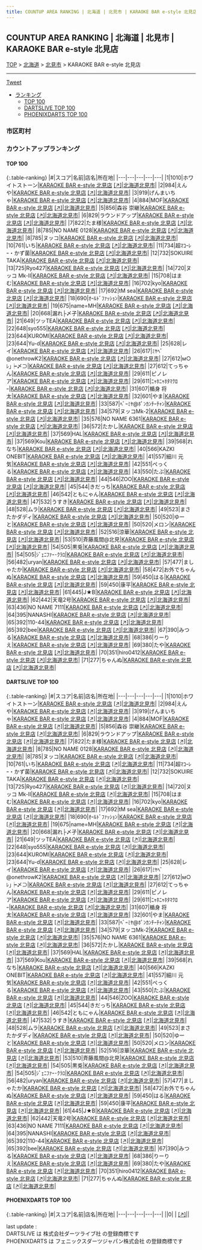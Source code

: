 ```yaml
---
title: COUNTUP AREA RANKING | 北海道 | 北見市 | KARAOKE BAR e-style 北見店
---
```

## COUNTUP AREA RANKING | 北海道 | 北見市 | KARAOKE BAR e-style 北見店

[TOP](/darts/rank/) > [北海道](/darts/rank/北海道/) > [北見市](/darts/rank/北海道/北見市/) > KARAOKE BAR e-style 北見店

___

<a href="https://twitter.com/share?ref_src=twsrc%5Etfw" data-text="COUNTUP AREA RANKING | 北海道北見市KARAOKE BAR e-style 北見店" class="twitter-share-button" data-hashtags="DARTSLIVE,PHOENIXDARTS,darts,ダーツ" data-show-count="false">Tweet</a>

* [ランキング](#カウントアップランキング)
    * [TOP 100](#top-100)
    * [DARTSLIVE TOP 100](#dartslive-top-100)
    * [PHOENIXDARTS TOP 100](#phoenixdarts-top-100)

### 市区町村

<ul>

</ul>

### カウントアップランキング

#### TOP 100



{:.table-ranking}
|#|スコア|名前|店名|所在地|
|---|---|---|---|---|
|1|1010|<span class="rank-name-dl">ホワイトストーン</span>|<a href="/darts/rank/shops/5e28ba776ac6fcb70d9b047a20a7ba1e.html">KARAOKE BAR e-style 北見店</a> <a href="https://search.dartslive.com/jp/shop/5e28ba776ac6fcb70d9b047a20a7ba1e">[↗]</a>|<a href="/darts/rank/北海道/北見市">北海道北見市</a>|
|2|984|<span class="rank-name-dl">えんや</span>|<a href="/darts/rank/shops/5e28ba776ac6fcb70d9b047a20a7ba1e.html">KARAOKE BAR e-style 北見店</a> <a href="https://search.dartslive.com/jp/shop/5e28ba776ac6fcb70d9b047a20a7ba1e">[↗]</a>|<a href="/darts/rank/北海道/北見市">北海道北見市</a>|
|3|919|<span class="rank-name-dl">げんまいちゃ</span>|<a href="/darts/rank/shops/5e28ba776ac6fcb70d9b047a20a7ba1e.html">KARAOKE BAR e-style 北見店</a> <a href="https://search.dartslive.com/jp/shop/5e28ba776ac6fcb70d9b047a20a7ba1e">[↗]</a>|<a href="/darts/rank/北海道/北見市">北海道北見市</a>|
|4|884|<span class="rank-name-dl">MOF</span>|<a href="/darts/rank/shops/5e28ba776ac6fcb70d9b047a20a7ba1e.html">KARAOKE BAR e-style 北見店</a> <a href="https://search.dartslive.com/jp/shop/5e28ba776ac6fcb70d9b047a20a7ba1e">[↗]</a>|<a href="/darts/rank/北海道/北見市">北海道北見市</a>|
|5|856|<span class="rank-name-dl">森谷 崇継</span>|<a href="/darts/rank/shops/5e28ba776ac6fcb70d9b047a20a7ba1e.html">KARAOKE BAR e-style 北見店</a> <a href="https://search.dartslive.com/jp/shop/5e28ba776ac6fcb70d9b047a20a7ba1e">[↗]</a>|<a href="/darts/rank/北海道/北見市">北海道北見市</a>|
|6|829|<span class="rank-name-dl">ラウンドアップ</span>|<a href="/darts/rank/shops/5e28ba776ac6fcb70d9b047a20a7ba1e.html">KARAOKE BAR e-style 北見店</a> <a href="https://search.dartslive.com/jp/shop/5e28ba776ac6fcb70d9b047a20a7ba1e">[↗]</a>|<a href="/darts/rank/北海道/北見市">北海道北見市</a>|
|7|822|<span class="rank-name-dl">たま様</span>|<a href="/darts/rank/shops/5e28ba776ac6fcb70d9b047a20a7ba1e.html">KARAOKE BAR e-style 北見店</a> <a href="https://search.dartslive.com/jp/shop/5e28ba776ac6fcb70d9b047a20a7ba1e">[↗]</a>|<a href="/darts/rank/北海道/北見市">北海道北見市</a>|
|8|785|<span class="rank-name-dl">NO NAME 0128</span>|<a href="/darts/rank/shops/5e28ba776ac6fcb70d9b047a20a7ba1e.html">KARAOKE BAR e-style 北見店</a> <a href="https://search.dartslive.com/jp/shop/5e28ba776ac6fcb70d9b047a20a7ba1e">[↗]</a>|<a href="/darts/rank/北海道/北見市">北海道北見市</a>|
|8|785|<span class="rank-name-dl">ヌッコ</span>|<a href="/darts/rank/shops/5e28ba776ac6fcb70d9b047a20a7ba1e.html">KARAOKE BAR e-style 北見店</a> <a href="https://search.dartslive.com/jp/shop/5e28ba776ac6fcb70d9b047a20a7ba1e">[↗]</a>|<a href="/darts/rank/北海道/北見市">北海道北見市</a>|
|10|761|<span class="rank-name-dl">いち</span>|<a href="/darts/rank/shops/5e28ba776ac6fcb70d9b047a20a7ba1e.html">KARAOKE BAR e-style 北見店</a> <a href="https://search.dartslive.com/jp/shop/5e28ba776ac6fcb70d9b047a20a7ba1e">[↗]</a>|<a href="/darts/rank/北海道/北見市">北海道北見市</a>|
|11|734|<span class="rank-name-dl">超ﾏｺｰﾚｰ・かず菌</span>|<a href="/darts/rank/shops/5e28ba776ac6fcb70d9b047a20a7ba1e.html">KARAOKE BAR e-style 北見店</a> <a href="https://search.dartslive.com/jp/shop/5e28ba776ac6fcb70d9b047a20a7ba1e">[↗]</a>|<a href="/darts/rank/北海道/北見市">北海道北見市</a>|
|12|732|<span class="rank-name-dl">SOKUIRE TAKA</span>|<a href="/darts/rank/shops/5e28ba776ac6fcb70d9b047a20a7ba1e.html">KARAOKE BAR e-style 北見店</a> <a href="https://search.dartslive.com/jp/shop/5e28ba776ac6fcb70d9b047a20a7ba1e">[↗]</a>|<a href="/darts/rank/北海道/北見市">北海道北見市</a>|
|13|725|<span class="rank-name-dl">Ryo427</span>|<a href="/darts/rank/shops/5e28ba776ac6fcb70d9b047a20a7ba1e.html">KARAOKE BAR e-style 北見店</a> <a href="https://search.dartslive.com/jp/shop/5e28ba776ac6fcb70d9b047a20a7ba1e">[↗]</a>|<a href="/darts/rank/北海道/北見市">北海道北見市</a>|
|14|720|<span class="rank-name-dl">ヌッコ Mk-Ⅱ</span>|<a href="/darts/rank/shops/5e28ba776ac6fcb70d9b047a20a7ba1e.html">KARAOKE BAR e-style 北見店</a> <a href="https://search.dartslive.com/jp/shop/5e28ba776ac6fcb70d9b047a20a7ba1e">[↗]</a>|<a href="/darts/rank/北海道/北見市">北海道北見市</a>|
|15|708|<span class="rank-name-dl">はまむ</span>|<a href="/darts/rank/shops/5e28ba776ac6fcb70d9b047a20a7ba1e.html">KARAOKE BAR e-style 北見店</a> <a href="https://search.dartslive.com/jp/shop/5e28ba776ac6fcb70d9b047a20a7ba1e">[↗]</a>|<a href="/darts/rank/北海道/北見市">北海道北見市</a>|
|16|702|<span class="rank-name-dl">kyo</span>|<a href="/darts/rank/shops/5e28ba776ac6fcb70d9b047a20a7ba1e.html">KARAOKE BAR e-style 北見店</a> <a href="https://search.dartslive.com/jp/shop/5e28ba776ac6fcb70d9b047a20a7ba1e">[↗]</a>|<a href="/darts/rank/北海道/北見市">北海道北見市</a>|
|17|692|<span class="rank-name-dl">tM sea</span>|<a href="/darts/rank/shops/5e28ba776ac6fcb70d9b047a20a7ba1e.html">KARAOKE BAR e-style 北見店</a> <a href="https://search.dartslive.com/jp/shop/5e28ba776ac6fcb70d9b047a20a7ba1e">[↗]</a>|<a href="/darts/rank/北海道/北見市">北海道北見市</a>|
|18|690|<span class="rank-name-dl">ｵｰﾙﾄﾞﾌｧｯｼｮﾝ</span>|<a href="/darts/rank/shops/5e28ba776ac6fcb70d9b047a20a7ba1e.html">KARAOKE BAR e-style 北見店</a> <a href="https://search.dartslive.com/jp/shop/5e28ba776ac6fcb70d9b047a20a7ba1e">[↗]</a>|<a href="/darts/rank/北海道/北見市">北海道北見市</a>|
|19|675|<span class="rank-name-dl">name=MH</span>|<a href="/darts/rank/shops/5e28ba776ac6fcb70d9b047a20a7ba1e.html">KARAOKE BAR e-style 北見店</a> <a href="https://search.dartslive.com/jp/shop/5e28ba776ac6fcb70d9b047a20a7ba1e">[↗]</a>|<a href="/darts/rank/北海道/北見市">北海道北見市</a>|
|20|668|<span class="rank-name-dl">漏れ├〆孑</span>|<a href="/darts/rank/shops/5e28ba776ac6fcb70d9b047a20a7ba1e.html">KARAOKE BAR e-style 北見店</a> <a href="https://search.dartslive.com/jp/shop/5e28ba776ac6fcb70d9b047a20a7ba1e">[↗]</a>|<a href="/darts/rank/北海道/北見市">北海道北見市</a>|
|21|649|<span class="rank-name-dl">ツッTEA</span>|<a href="/darts/rank/shops/5e28ba776ac6fcb70d9b047a20a7ba1e.html">KARAOKE BAR e-style 北見店</a> <a href="https://search.dartslive.com/jp/shop/5e28ba776ac6fcb70d9b047a20a7ba1e">[↗]</a>|<a href="/darts/rank/北海道/北見市">北海道北見市</a>|
|22|648|<span class="rank-name-dl">syo555</span>|<a href="/darts/rank/shops/5e28ba776ac6fcb70d9b047a20a7ba1e.html">KARAOKE BAR e-style 北見店</a> <a href="https://search.dartslive.com/jp/shop/5e28ba776ac6fcb70d9b047a20a7ba1e">[↗]</a>|<a href="/darts/rank/北海道/北見市">北海道北見市</a>|
|23|644|<span class="rank-name-dl">KUROMI</span>|<a href="/darts/rank/shops/5e28ba776ac6fcb70d9b047a20a7ba1e.html">KARAOKE BAR e-style 北見店</a> <a href="https://search.dartslive.com/jp/shop/5e28ba776ac6fcb70d9b047a20a7ba1e">[↗]</a>|<a href="/darts/rank/北海道/北見市">北海道北見市</a>|
|23|644|<span class="rank-name-dl">Yu-d</span>|<a href="/darts/rank/shops/5e28ba776ac6fcb70d9b047a20a7ba1e.html">KARAOKE BAR e-style 北見店</a> <a href="https://search.dartslive.com/jp/shop/5e28ba776ac6fcb70d9b047a20a7ba1e">[↗]</a>|<a href="/darts/rank/北海道/北見市">北海道北見市</a>|
|25|628|<span class="rank-name-dl">レイ</span>|<a href="/darts/rank/shops/5e28ba776ac6fcb70d9b047a20a7ba1e.html">KARAOKE BAR e-style 北見店</a> <a href="https://search.dartslive.com/jp/shop/5e28ba776ac6fcb70d9b047a20a7ba1e">[↗]</a>|<a href="/darts/rank/北海道/北見市">北海道北見市</a>|
|26|617|<span class="rank-name-dl">ﾐﾔﾍﾞ@onethrowK2</span>|<a href="/darts/rank/shops/5e28ba776ac6fcb70d9b047a20a7ba1e.html">KARAOKE BAR e-style 北見店</a> <a href="https://search.dartslive.com/jp/shop/5e28ba776ac6fcb70d9b047a20a7ba1e">[↗]</a>|<a href="/darts/rank/北海道/北見市">北海道北見市</a>|
|27|612|<span class="rank-name-dl">м○ﾚ｣┝〆⊃</span>|<a href="/darts/rank/shops/5e28ba776ac6fcb70d9b047a20a7ba1e.html">KARAOKE BAR e-style 北見店</a> <a href="https://search.dartslive.com/jp/shop/5e28ba776ac6fcb70d9b047a20a7ba1e">[↗]</a>|<a href="/darts/rank/北海道/北見市">北海道北見市</a>|
|27|612|<span class="rank-name-dl">てっちゃん</span>|<a href="/darts/rank/shops/5e28ba776ac6fcb70d9b047a20a7ba1e.html">KARAOKE BAR e-style 北見店</a> <a href="https://search.dartslive.com/jp/shop/5e28ba776ac6fcb70d9b047a20a7ba1e">[↗]</a>|<a href="/darts/rank/北海道/北見市">北海道北見市</a>|
|29|611|<span class="rank-name-dl">ピノレア</span>|<a href="/darts/rank/shops/5e28ba776ac6fcb70d9b047a20a7ba1e.html">KARAOKE BAR e-style 北見店</a> <a href="https://search.dartslive.com/jp/shop/5e28ba776ac6fcb70d9b047a20a7ba1e">[↗]</a>|<a href="/darts/rank/北海道/北見市">北海道北見市</a>|
|29|611|<span class="rank-name-dl">ﾆｬﾎﾆｬﾎﾀﾏｸﾛｰ</span>|<a href="/darts/rank/shops/5e28ba776ac6fcb70d9b047a20a7ba1e.html">KARAOKE BAR e-style 北見店</a> <a href="https://search.dartslive.com/jp/shop/5e28ba776ac6fcb70d9b047a20a7ba1e">[↗]</a>|<a href="/darts/rank/北海道/北見市">北海道北見市</a>|
|31|607|<span class="rank-name-dl">楯身 将太</span>|<a href="/darts/rank/shops/5e28ba776ac6fcb70d9b047a20a7ba1e.html">KARAOKE BAR e-style 北見店</a> <a href="https://search.dartslive.com/jp/shop/5e28ba776ac6fcb70d9b047a20a7ba1e">[↗]</a>|<a href="/darts/rank/北海道/北見市">北海道北見市</a>|
|32|601|<span class="rank-name-dl">やま</span>|<a href="/darts/rank/shops/5e28ba776ac6fcb70d9b047a20a7ba1e.html">KARAOKE BAR e-style 北見店</a> <a href="https://search.dartslive.com/jp/shop/5e28ba776ac6fcb70d9b047a20a7ba1e">[↗]</a>|<a href="/darts/rank/北海道/北見市">北海道北見市</a>|
|33|587|<span class="rank-name-dl">ﾍﾞｰﾐﾔ@ﾎﾟﾝｶﾝﾁｰﾁｬﾝ</span>|<a href="/darts/rank/shops/5e28ba776ac6fcb70d9b047a20a7ba1e.html">KARAOKE BAR e-style 北見店</a> <a href="https://search.dartslive.com/jp/shop/5e28ba776ac6fcb70d9b047a20a7ba1e">[↗]</a>|<a href="/darts/rank/北海道/北見市">北海道北見市</a>|
|34|579|<span class="rank-name-dl">ヌッコMk-2</span>|<a href="/darts/rank/shops/5e28ba776ac6fcb70d9b047a20a7ba1e.html">KARAOKE BAR e-style 北見店</a> <a href="https://search.dartslive.com/jp/shop/5e28ba776ac6fcb70d9b047a20a7ba1e">[↗]</a>|<a href="/darts/rank/北海道/北見市">北海道北見市</a>|
|35|576|<span class="rank-name-dl">NO NAME 6361</span>|<a href="/darts/rank/shops/5e28ba776ac6fcb70d9b047a20a7ba1e.html">KARAOKE BAR e-style 北見店</a> <a href="https://search.dartslive.com/jp/shop/5e28ba776ac6fcb70d9b047a20a7ba1e">[↗]</a>|<a href="/darts/rank/北海道/北見市">北海道北見市</a>|
|36|572|<span class="rank-name-dl">たかし</span>|<a href="/darts/rank/shops/5e28ba776ac6fcb70d9b047a20a7ba1e.html">KARAOKE BAR e-style 北見店</a> <a href="https://search.dartslive.com/jp/shop/5e28ba776ac6fcb70d9b047a20a7ba1e">[↗]</a>|<a href="/darts/rank/北海道/北見市">北海道北見市</a>|
|37|569|<span class="rank-name-dl">HAL</span>|<a href="/darts/rank/shops/5e28ba776ac6fcb70d9b047a20a7ba1e.html">KARAOKE BAR e-style 北見店</a> <a href="https://search.dartslive.com/jp/shop/5e28ba776ac6fcb70d9b047a20a7ba1e">[↗]</a>|<a href="/darts/rank/北海道/北見市">北海道北見市</a>|
|37|569|<span class="rank-name-dl">Kou</span>|<a href="/darts/rank/shops/5e28ba776ac6fcb70d9b047a20a7ba1e.html">KARAOKE BAR e-style 北見店</a> <a href="https://search.dartslive.com/jp/shop/5e28ba776ac6fcb70d9b047a20a7ba1e">[↗]</a>|<a href="/darts/rank/北海道/北見市">北海道北見市</a>|
|39|568|<span class="rank-name-dl">れなち</span>|<a href="/darts/rank/shops/5e28ba776ac6fcb70d9b047a20a7ba1e.html">KARAOKE BAR e-style 北見店</a> <a href="https://search.dartslive.com/jp/shop/5e28ba776ac6fcb70d9b047a20a7ba1e">[↗]</a>|<a href="/darts/rank/北海道/北見市">北海道北見市</a>|
|40|566|<span class="rank-name-dl">KAZKI　ONEBIT</span>|<a href="/darts/rank/shops/5e28ba776ac6fcb70d9b047a20a7ba1e.html">KARAOKE BAR e-style 北見店</a> <a href="https://search.dartslive.com/jp/shop/5e28ba776ac6fcb70d9b047a20a7ba1e">[↗]</a>|<a href="/darts/rank/北海道/北見市">北海道北見市</a>|
|41|557|<span class="rank-name-dl">細川 元気</span>|<a href="/darts/rank/shops/5e28ba776ac6fcb70d9b047a20a7ba1e.html">KARAOKE BAR e-style 北見店</a> <a href="https://search.dartslive.com/jp/shop/5e28ba776ac6fcb70d9b047a20a7ba1e">[↗]</a>|<a href="/darts/rank/北海道/北見市">北海道北見市</a>|
|42|551|<span class="rank-name-dl">ぺっくる</span>|<a href="/darts/rank/shops/5e28ba776ac6fcb70d9b047a20a7ba1e.html">KARAOKE BAR e-style 北見店</a> <a href="https://search.dartslive.com/jp/shop/5e28ba776ac6fcb70d9b047a20a7ba1e">[↗]</a>|<a href="/darts/rank/北海道/北見市">北海道北見市</a>|
|43|550|<span class="rank-name-dl">たぶ</span>|<a href="/darts/rank/shops/5e28ba776ac6fcb70d9b047a20a7ba1e.html">KARAOKE BAR e-style 北見店</a> <a href="https://search.dartslive.com/jp/shop/5e28ba776ac6fcb70d9b047a20a7ba1e">[↗]</a>|<a href="/darts/rank/北海道/北見市">北海道北見市</a>|
|44|546|<span class="rank-name-dl">ZOO</span>|<a href="/darts/rank/shops/5e28ba776ac6fcb70d9b047a20a7ba1e.html">KARAOKE BAR e-style 北見店</a> <a href="https://search.dartslive.com/jp/shop/5e28ba776ac6fcb70d9b047a20a7ba1e">[↗]</a>|<a href="/darts/rank/北海道/北見市">北海道北見市</a>|
|45|544|<span class="rank-name-dl">きだっち</span>|<a href="/darts/rank/shops/5e28ba776ac6fcb70d9b047a20a7ba1e.html">KARAOKE BAR e-style 北見店</a> <a href="https://search.dartslive.com/jp/shop/5e28ba776ac6fcb70d9b047a20a7ba1e">[↗]</a>|<a href="/darts/rank/北海道/北見市">北海道北見市</a>|
|46|542|<span class="rank-name-dl">ともにゃん</span>|<a href="/darts/rank/shops/5e28ba776ac6fcb70d9b047a20a7ba1e.html">KARAOKE BAR e-style 北見店</a> <a href="https://search.dartslive.com/jp/shop/5e28ba776ac6fcb70d9b047a20a7ba1e">[↗]</a>|<a href="/darts/rank/北海道/北見市">北海道北見市</a>|
|47|532|<span class="rank-name-dl">うすき</span>|<a href="/darts/rank/shops/5e28ba776ac6fcb70d9b047a20a7ba1e.html">KARAOKE BAR e-style 北見店</a> <a href="https://search.dartslive.com/jp/shop/5e28ba776ac6fcb70d9b047a20a7ba1e">[↗]</a>|<a href="/darts/rank/北海道/北見市">北海道北見市</a>|
|48|528|<span class="rank-name-dl">ムラ</span>|<a href="/darts/rank/shops/5e28ba776ac6fcb70d9b047a20a7ba1e.html">KARAOKE BAR e-style 北見店</a> <a href="https://search.dartslive.com/jp/shop/5e28ba776ac6fcb70d9b047a20a7ba1e">[↗]</a>|<a href="/darts/rank/北海道/北見市">北海道北見市</a>|
|49|523|<span class="rank-name-dl">まさたかダディ</span>|<a href="/darts/rank/shops/5e28ba776ac6fcb70d9b047a20a7ba1e.html">KARAOKE BAR e-style 北見店</a> <a href="https://search.dartslive.com/jp/shop/5e28ba776ac6fcb70d9b047a20a7ba1e">[↗]</a>|<a href="/darts/rank/北海道/北見市">北海道北見市</a>|
|50|520|<span class="rank-name-dl">ゆーと</span>|<a href="/darts/rank/shops/5e28ba776ac6fcb70d9b047a20a7ba1e.html">KARAOKE BAR e-style 北見店</a> <a href="https://search.dartslive.com/jp/shop/5e28ba776ac6fcb70d9b047a20a7ba1e">[↗]</a>|<a href="/darts/rank/北海道/北見市">北海道北見市</a>|
|50|520|<span class="rank-name-dl">メロン</span>|<a href="/darts/rank/shops/5e28ba776ac6fcb70d9b047a20a7ba1e.html">KARAOKE BAR e-style 北見店</a> <a href="https://search.dartslive.com/jp/shop/5e28ba776ac6fcb70d9b047a20a7ba1e">[↗]</a>|<a href="/darts/rank/北海道/北見市">北海道北見市</a>|
|52|516|<span class="rank-name-dl">涼華</span>|<a href="/darts/rank/shops/5e28ba776ac6fcb70d9b047a20a7ba1e.html">KARAOKE BAR e-style 北見店</a> <a href="https://search.dartslive.com/jp/shop/5e28ba776ac6fcb70d9b047a20a7ba1e">[↗]</a>|<a href="/darts/rank/北海道/北見市">北海道北見市</a>|
|53|510|<span class="rank-name-dl">斉藤風間@北見</span>|<a href="/darts/rank/shops/5e28ba776ac6fcb70d9b047a20a7ba1e.html">KARAOKE BAR e-style 北見店</a> <a href="https://search.dartslive.com/jp/shop/5e28ba776ac6fcb70d9b047a20a7ba1e">[↗]</a>|<a href="/darts/rank/北海道/北見市">北海道北見市</a>|
|54|505|<span class="rank-name-dl">黒兎</span>|<a href="/darts/rank/shops/5e28ba776ac6fcb70d9b047a20a7ba1e.html">KARAOKE BAR e-style 北見店</a> <a href="https://search.dartslive.com/jp/shop/5e28ba776ac6fcb70d9b047a20a7ba1e">[↗]</a>|<a href="/darts/rank/北海道/北見市">北海道北見市</a>|
|54|505|<span class="rank-name-dl">ｼﾞｪﾆﾌｧｰ･ｸﾗﾛ</span>|<a href="/darts/rank/shops/5e28ba776ac6fcb70d9b047a20a7ba1e.html">KARAOKE BAR e-style 北見店</a> <a href="https://search.dartslive.com/jp/shop/5e28ba776ac6fcb70d9b047a20a7ba1e">[↗]</a>|<a href="/darts/rank/北海道/北見市">北海道北見市</a>|
|56|482|<span class="rank-name-dl">uryan</span>|<a href="/darts/rank/shops/5e28ba776ac6fcb70d9b047a20a7ba1e.html">KARAOKE BAR e-style 北見店</a> <a href="https://search.dartslive.com/jp/shop/5e28ba776ac6fcb70d9b047a20a7ba1e">[↗]</a>|<a href="/darts/rank/北海道/北見市">北海道北見市</a>|
|57|477|<span class="rank-name-dl">ましゃたか</span>|<a href="/darts/rank/shops/5e28ba776ac6fcb70d9b047a20a7ba1e.html">KARAOKE BAR e-style 北見店</a> <a href="https://search.dartslive.com/jp/shop/5e28ba776ac6fcb70d9b047a20a7ba1e">[↗]</a>|<a href="/darts/rank/北海道/北見市">北海道北見市</a>|
|58|472|<span class="rank-name-dl">お外でちゃんぬ</span>|<a href="/darts/rank/shops/5e28ba776ac6fcb70d9b047a20a7ba1e.html">KARAOKE BAR e-style 北見店</a> <a href="https://search.dartslive.com/jp/shop/5e28ba776ac6fcb70d9b047a20a7ba1e">[↗]</a>|<a href="/darts/rank/北海道/北見市">北海道北見市</a>|
|59|450|<span class="rank-name-dl">はる</span>|<a href="/darts/rank/shops/5e28ba776ac6fcb70d9b047a20a7ba1e.html">KARAOKE BAR e-style 北見店</a> <a href="https://search.dartslive.com/jp/shop/5e28ba776ac6fcb70d9b047a20a7ba1e">[↗]</a>|<a href="/darts/rank/北海道/北見市">北海道北見市</a>|
|59|450|<span class="rank-name-dl">康平</span>|<a href="/darts/rank/shops/5e28ba776ac6fcb70d9b047a20a7ba1e.html">KARAOKE BAR e-style 北見店</a> <a href="https://search.dartslive.com/jp/shop/5e28ba776ac6fcb70d9b047a20a7ba1e">[↗]</a>|<a href="/darts/rank/北海道/北見市">北海道北見市</a>|
|61|445|<span class="rank-name-dl">J★B</span>|<a href="/darts/rank/shops/5e28ba776ac6fcb70d9b047a20a7ba1e.html">KARAOKE BAR e-style 北見店</a> <a href="https://search.dartslive.com/jp/shop/5e28ba776ac6fcb70d9b047a20a7ba1e">[↗]</a>|<a href="/darts/rank/北海道/北見市">北海道北見市</a>|
|62|442|<span class="rank-name-dl">天竜2号</span>|<a href="/darts/rank/shops/5e28ba776ac6fcb70d9b047a20a7ba1e.html">KARAOKE BAR e-style 北見店</a> <a href="https://search.dartslive.com/jp/shop/5e28ba776ac6fcb70d9b047a20a7ba1e">[↗]</a>|<a href="/darts/rank/北海道/北見市">北海道北見市</a>|
|63|436|<span class="rank-name-dl">NO NAME 7111</span>|<a href="/darts/rank/shops/5e28ba776ac6fcb70d9b047a20a7ba1e.html">KARAOKE BAR e-style 北見店</a> <a href="https://search.dartslive.com/jp/shop/5e28ba776ac6fcb70d9b047a20a7ba1e">[↗]</a>|<a href="/darts/rank/北海道/北見市">北海道北見市</a>|
|64|395|<span class="rank-name-dl">NANASHI</span>|<a href="/darts/rank/shops/5e28ba776ac6fcb70d9b047a20a7ba1e.html">KARAOKE BAR e-style 北見店</a> <a href="https://search.dartslive.com/jp/shop/5e28ba776ac6fcb70d9b047a20a7ba1e">[↗]</a>|<a href="/darts/rank/北海道/北見市">北海道北見市</a>|
|65|392|<span class="rank-name-dl">110-44</span>|<a href="/darts/rank/shops/5e28ba776ac6fcb70d9b047a20a7ba1e.html">KARAOKE BAR e-style 北見店</a> <a href="https://search.dartslive.com/jp/shop/5e28ba776ac6fcb70d9b047a20a7ba1e">[↗]</a>|<a href="/darts/rank/北海道/北見市">北海道北見市</a>|
|65|392|<span class="rank-name-dl">bee</span>|<a href="/darts/rank/shops/5e28ba776ac6fcb70d9b047a20a7ba1e.html">KARAOKE BAR e-style 北見店</a> <a href="https://search.dartslive.com/jp/shop/5e28ba776ac6fcb70d9b047a20a7ba1e">[↗]</a>|<a href="/darts/rank/北海道/北見市">北海道北見市</a>|
|67|390|<span class="rank-name-dl">みつる</span>|<a href="/darts/rank/shops/5e28ba776ac6fcb70d9b047a20a7ba1e.html">KARAOKE BAR e-style 北見店</a> <a href="https://search.dartslive.com/jp/shop/5e28ba776ac6fcb70d9b047a20a7ba1e">[↗]</a>|<a href="/darts/rank/北海道/北見市">北海道北見市</a>|
|68|386|<span class="rank-name-dl">りーりえ</span>|<a href="/darts/rank/shops/5e28ba776ac6fcb70d9b047a20a7ba1e.html">KARAOKE BAR e-style 北見店</a> <a href="https://search.dartslive.com/jp/shop/5e28ba776ac6fcb70d9b047a20a7ba1e">[↗]</a>|<a href="/darts/rank/北海道/北見市">北海道北見市</a>|
|69|380|<span class="rank-name-dl">たや</span>|<a href="/darts/rank/shops/5e28ba776ac6fcb70d9b047a20a7ba1e.html">KARAOKE BAR e-style 北見店</a> <a href="https://search.dartslive.com/jp/shop/5e28ba776ac6fcb70d9b047a20a7ba1e">[↗]</a>|<a href="/darts/rank/北海道/北見市">北海道北見市</a>|
|70|351|<span class="rank-name-dl">hiro0412</span>|<a href="/darts/rank/shops/5e28ba776ac6fcb70d9b047a20a7ba1e.html">KARAOKE BAR e-style 北見店</a> <a href="https://search.dartslive.com/jp/shop/5e28ba776ac6fcb70d9b047a20a7ba1e">[↗]</a>|<a href="/darts/rank/北海道/北見市">北海道北見市</a>|
|71|277|<span class="rank-name-dl">ちゃんぬ</span>|<a href="/darts/rank/shops/5e28ba776ac6fcb70d9b047a20a7ba1e.html">KARAOKE BAR e-style 北見店</a> <a href="https://search.dartslive.com/jp/shop/5e28ba776ac6fcb70d9b047a20a7ba1e">[↗]</a>|<a href="/darts/rank/北海道/北見市">北海道北見市</a>|


#### DARTSLIVE TOP 100



{:.table-ranking}
|#|スコア|名前|店名|所在地|
|---|---|---|---|---|
|1|1010|<span class="rank-name-dl">ホワイトストーン</span>|<a href="/darts/rank/shops/5e28ba776ac6fcb70d9b047a20a7ba1e.html">KARAOKE BAR e-style 北見店</a> <a href="https://search.dartslive.com/jp/shop/5e28ba776ac6fcb70d9b047a20a7ba1e">[↗]</a>|<a href="/darts/rank/北海道/北見市">北海道北見市</a>|
|2|984|<span class="rank-name-dl">えんや</span>|<a href="/darts/rank/shops/5e28ba776ac6fcb70d9b047a20a7ba1e.html">KARAOKE BAR e-style 北見店</a> <a href="https://search.dartslive.com/jp/shop/5e28ba776ac6fcb70d9b047a20a7ba1e">[↗]</a>|<a href="/darts/rank/北海道/北見市">北海道北見市</a>|
|3|919|<span class="rank-name-dl">げんまいちゃ</span>|<a href="/darts/rank/shops/5e28ba776ac6fcb70d9b047a20a7ba1e.html">KARAOKE BAR e-style 北見店</a> <a href="https://search.dartslive.com/jp/shop/5e28ba776ac6fcb70d9b047a20a7ba1e">[↗]</a>|<a href="/darts/rank/北海道/北見市">北海道北見市</a>|
|4|884|<span class="rank-name-dl">MOF</span>|<a href="/darts/rank/shops/5e28ba776ac6fcb70d9b047a20a7ba1e.html">KARAOKE BAR e-style 北見店</a> <a href="https://search.dartslive.com/jp/shop/5e28ba776ac6fcb70d9b047a20a7ba1e">[↗]</a>|<a href="/darts/rank/北海道/北見市">北海道北見市</a>|
|5|856|<span class="rank-name-dl">森谷 崇継</span>|<a href="/darts/rank/shops/5e28ba776ac6fcb70d9b047a20a7ba1e.html">KARAOKE BAR e-style 北見店</a> <a href="https://search.dartslive.com/jp/shop/5e28ba776ac6fcb70d9b047a20a7ba1e">[↗]</a>|<a href="/darts/rank/北海道/北見市">北海道北見市</a>|
|6|829|<span class="rank-name-dl">ラウンドアップ</span>|<a href="/darts/rank/shops/5e28ba776ac6fcb70d9b047a20a7ba1e.html">KARAOKE BAR e-style 北見店</a> <a href="https://search.dartslive.com/jp/shop/5e28ba776ac6fcb70d9b047a20a7ba1e">[↗]</a>|<a href="/darts/rank/北海道/北見市">北海道北見市</a>|
|7|822|<span class="rank-name-dl">たま様</span>|<a href="/darts/rank/shops/5e28ba776ac6fcb70d9b047a20a7ba1e.html">KARAOKE BAR e-style 北見店</a> <a href="https://search.dartslive.com/jp/shop/5e28ba776ac6fcb70d9b047a20a7ba1e">[↗]</a>|<a href="/darts/rank/北海道/北見市">北海道北見市</a>|
|8|785|<span class="rank-name-dl">NO NAME 0128</span>|<a href="/darts/rank/shops/5e28ba776ac6fcb70d9b047a20a7ba1e.html">KARAOKE BAR e-style 北見店</a> <a href="https://search.dartslive.com/jp/shop/5e28ba776ac6fcb70d9b047a20a7ba1e">[↗]</a>|<a href="/darts/rank/北海道/北見市">北海道北見市</a>|
|8|785|<span class="rank-name-dl">ヌッコ</span>|<a href="/darts/rank/shops/5e28ba776ac6fcb70d9b047a20a7ba1e.html">KARAOKE BAR e-style 北見店</a> <a href="https://search.dartslive.com/jp/shop/5e28ba776ac6fcb70d9b047a20a7ba1e">[↗]</a>|<a href="/darts/rank/北海道/北見市">北海道北見市</a>|
|10|761|<span class="rank-name-dl">いち</span>|<a href="/darts/rank/shops/5e28ba776ac6fcb70d9b047a20a7ba1e.html">KARAOKE BAR e-style 北見店</a> <a href="https://search.dartslive.com/jp/shop/5e28ba776ac6fcb70d9b047a20a7ba1e">[↗]</a>|<a href="/darts/rank/北海道/北見市">北海道北見市</a>|
|11|734|<span class="rank-name-dl">超ﾏｺｰﾚｰ・かず菌</span>|<a href="/darts/rank/shops/5e28ba776ac6fcb70d9b047a20a7ba1e.html">KARAOKE BAR e-style 北見店</a> <a href="https://search.dartslive.com/jp/shop/5e28ba776ac6fcb70d9b047a20a7ba1e">[↗]</a>|<a href="/darts/rank/北海道/北見市">北海道北見市</a>|
|12|732|<span class="rank-name-dl">SOKUIRE TAKA</span>|<a href="/darts/rank/shops/5e28ba776ac6fcb70d9b047a20a7ba1e.html">KARAOKE BAR e-style 北見店</a> <a href="https://search.dartslive.com/jp/shop/5e28ba776ac6fcb70d9b047a20a7ba1e">[↗]</a>|<a href="/darts/rank/北海道/北見市">北海道北見市</a>|
|13|725|<span class="rank-name-dl">Ryo427</span>|<a href="/darts/rank/shops/5e28ba776ac6fcb70d9b047a20a7ba1e.html">KARAOKE BAR e-style 北見店</a> <a href="https://search.dartslive.com/jp/shop/5e28ba776ac6fcb70d9b047a20a7ba1e">[↗]</a>|<a href="/darts/rank/北海道/北見市">北海道北見市</a>|
|14|720|<span class="rank-name-dl">ヌッコ Mk-Ⅱ</span>|<a href="/darts/rank/shops/5e28ba776ac6fcb70d9b047a20a7ba1e.html">KARAOKE BAR e-style 北見店</a> <a href="https://search.dartslive.com/jp/shop/5e28ba776ac6fcb70d9b047a20a7ba1e">[↗]</a>|<a href="/darts/rank/北海道/北見市">北海道北見市</a>|
|15|708|<span class="rank-name-dl">はまむ</span>|<a href="/darts/rank/shops/5e28ba776ac6fcb70d9b047a20a7ba1e.html">KARAOKE BAR e-style 北見店</a> <a href="https://search.dartslive.com/jp/shop/5e28ba776ac6fcb70d9b047a20a7ba1e">[↗]</a>|<a href="/darts/rank/北海道/北見市">北海道北見市</a>|
|16|702|<span class="rank-name-dl">kyo</span>|<a href="/darts/rank/shops/5e28ba776ac6fcb70d9b047a20a7ba1e.html">KARAOKE BAR e-style 北見店</a> <a href="https://search.dartslive.com/jp/shop/5e28ba776ac6fcb70d9b047a20a7ba1e">[↗]</a>|<a href="/darts/rank/北海道/北見市">北海道北見市</a>|
|17|692|<span class="rank-name-dl">tM sea</span>|<a href="/darts/rank/shops/5e28ba776ac6fcb70d9b047a20a7ba1e.html">KARAOKE BAR e-style 北見店</a> <a href="https://search.dartslive.com/jp/shop/5e28ba776ac6fcb70d9b047a20a7ba1e">[↗]</a>|<a href="/darts/rank/北海道/北見市">北海道北見市</a>|
|18|690|<span class="rank-name-dl">ｵｰﾙﾄﾞﾌｧｯｼｮﾝ</span>|<a href="/darts/rank/shops/5e28ba776ac6fcb70d9b047a20a7ba1e.html">KARAOKE BAR e-style 北見店</a> <a href="https://search.dartslive.com/jp/shop/5e28ba776ac6fcb70d9b047a20a7ba1e">[↗]</a>|<a href="/darts/rank/北海道/北見市">北海道北見市</a>|
|19|675|<span class="rank-name-dl">name=MH</span>|<a href="/darts/rank/shops/5e28ba776ac6fcb70d9b047a20a7ba1e.html">KARAOKE BAR e-style 北見店</a> <a href="https://search.dartslive.com/jp/shop/5e28ba776ac6fcb70d9b047a20a7ba1e">[↗]</a>|<a href="/darts/rank/北海道/北見市">北海道北見市</a>|
|20|668|<span class="rank-name-dl">漏れ├〆孑</span>|<a href="/darts/rank/shops/5e28ba776ac6fcb70d9b047a20a7ba1e.html">KARAOKE BAR e-style 北見店</a> <a href="https://search.dartslive.com/jp/shop/5e28ba776ac6fcb70d9b047a20a7ba1e">[↗]</a>|<a href="/darts/rank/北海道/北見市">北海道北見市</a>|
|21|649|<span class="rank-name-dl">ツッTEA</span>|<a href="/darts/rank/shops/5e28ba776ac6fcb70d9b047a20a7ba1e.html">KARAOKE BAR e-style 北見店</a> <a href="https://search.dartslive.com/jp/shop/5e28ba776ac6fcb70d9b047a20a7ba1e">[↗]</a>|<a href="/darts/rank/北海道/北見市">北海道北見市</a>|
|22|648|<span class="rank-name-dl">syo555</span>|<a href="/darts/rank/shops/5e28ba776ac6fcb70d9b047a20a7ba1e.html">KARAOKE BAR e-style 北見店</a> <a href="https://search.dartslive.com/jp/shop/5e28ba776ac6fcb70d9b047a20a7ba1e">[↗]</a>|<a href="/darts/rank/北海道/北見市">北海道北見市</a>|
|23|644|<span class="rank-name-dl">KUROMI</span>|<a href="/darts/rank/shops/5e28ba776ac6fcb70d9b047a20a7ba1e.html">KARAOKE BAR e-style 北見店</a> <a href="https://search.dartslive.com/jp/shop/5e28ba776ac6fcb70d9b047a20a7ba1e">[↗]</a>|<a href="/darts/rank/北海道/北見市">北海道北見市</a>|
|23|644|<span class="rank-name-dl">Yu-d</span>|<a href="/darts/rank/shops/5e28ba776ac6fcb70d9b047a20a7ba1e.html">KARAOKE BAR e-style 北見店</a> <a href="https://search.dartslive.com/jp/shop/5e28ba776ac6fcb70d9b047a20a7ba1e">[↗]</a>|<a href="/darts/rank/北海道/北見市">北海道北見市</a>|
|25|628|<span class="rank-name-dl">レイ</span>|<a href="/darts/rank/shops/5e28ba776ac6fcb70d9b047a20a7ba1e.html">KARAOKE BAR e-style 北見店</a> <a href="https://search.dartslive.com/jp/shop/5e28ba776ac6fcb70d9b047a20a7ba1e">[↗]</a>|<a href="/darts/rank/北海道/北見市">北海道北見市</a>|
|26|617|<span class="rank-name-dl">ﾐﾔﾍﾞ@onethrowK2</span>|<a href="/darts/rank/shops/5e28ba776ac6fcb70d9b047a20a7ba1e.html">KARAOKE BAR e-style 北見店</a> <a href="https://search.dartslive.com/jp/shop/5e28ba776ac6fcb70d9b047a20a7ba1e">[↗]</a>|<a href="/darts/rank/北海道/北見市">北海道北見市</a>|
|27|612|<span class="rank-name-dl">м○ﾚ｣┝〆⊃</span>|<a href="/darts/rank/shops/5e28ba776ac6fcb70d9b047a20a7ba1e.html">KARAOKE BAR e-style 北見店</a> <a href="https://search.dartslive.com/jp/shop/5e28ba776ac6fcb70d9b047a20a7ba1e">[↗]</a>|<a href="/darts/rank/北海道/北見市">北海道北見市</a>|
|27|612|<span class="rank-name-dl">てっちゃん</span>|<a href="/darts/rank/shops/5e28ba776ac6fcb70d9b047a20a7ba1e.html">KARAOKE BAR e-style 北見店</a> <a href="https://search.dartslive.com/jp/shop/5e28ba776ac6fcb70d9b047a20a7ba1e">[↗]</a>|<a href="/darts/rank/北海道/北見市">北海道北見市</a>|
|29|611|<span class="rank-name-dl">ピノレア</span>|<a href="/darts/rank/shops/5e28ba776ac6fcb70d9b047a20a7ba1e.html">KARAOKE BAR e-style 北見店</a> <a href="https://search.dartslive.com/jp/shop/5e28ba776ac6fcb70d9b047a20a7ba1e">[↗]</a>|<a href="/darts/rank/北海道/北見市">北海道北見市</a>|
|29|611|<span class="rank-name-dl">ﾆｬﾎﾆｬﾎﾀﾏｸﾛｰ</span>|<a href="/darts/rank/shops/5e28ba776ac6fcb70d9b047a20a7ba1e.html">KARAOKE BAR e-style 北見店</a> <a href="https://search.dartslive.com/jp/shop/5e28ba776ac6fcb70d9b047a20a7ba1e">[↗]</a>|<a href="/darts/rank/北海道/北見市">北海道北見市</a>|
|31|607|<span class="rank-name-dl">楯身 将太</span>|<a href="/darts/rank/shops/5e28ba776ac6fcb70d9b047a20a7ba1e.html">KARAOKE BAR e-style 北見店</a> <a href="https://search.dartslive.com/jp/shop/5e28ba776ac6fcb70d9b047a20a7ba1e">[↗]</a>|<a href="/darts/rank/北海道/北見市">北海道北見市</a>|
|32|601|<span class="rank-name-dl">やま</span>|<a href="/darts/rank/shops/5e28ba776ac6fcb70d9b047a20a7ba1e.html">KARAOKE BAR e-style 北見店</a> <a href="https://search.dartslive.com/jp/shop/5e28ba776ac6fcb70d9b047a20a7ba1e">[↗]</a>|<a href="/darts/rank/北海道/北見市">北海道北見市</a>|
|33|587|<span class="rank-name-dl">ﾍﾞｰﾐﾔ@ﾎﾟﾝｶﾝﾁｰﾁｬﾝ</span>|<a href="/darts/rank/shops/5e28ba776ac6fcb70d9b047a20a7ba1e.html">KARAOKE BAR e-style 北見店</a> <a href="https://search.dartslive.com/jp/shop/5e28ba776ac6fcb70d9b047a20a7ba1e">[↗]</a>|<a href="/darts/rank/北海道/北見市">北海道北見市</a>|
|34|579|<span class="rank-name-dl">ヌッコMk-2</span>|<a href="/darts/rank/shops/5e28ba776ac6fcb70d9b047a20a7ba1e.html">KARAOKE BAR e-style 北見店</a> <a href="https://search.dartslive.com/jp/shop/5e28ba776ac6fcb70d9b047a20a7ba1e">[↗]</a>|<a href="/darts/rank/北海道/北見市">北海道北見市</a>|
|35|576|<span class="rank-name-dl">NO NAME 6361</span>|<a href="/darts/rank/shops/5e28ba776ac6fcb70d9b047a20a7ba1e.html">KARAOKE BAR e-style 北見店</a> <a href="https://search.dartslive.com/jp/shop/5e28ba776ac6fcb70d9b047a20a7ba1e">[↗]</a>|<a href="/darts/rank/北海道/北見市">北海道北見市</a>|
|36|572|<span class="rank-name-dl">たかし</span>|<a href="/darts/rank/shops/5e28ba776ac6fcb70d9b047a20a7ba1e.html">KARAOKE BAR e-style 北見店</a> <a href="https://search.dartslive.com/jp/shop/5e28ba776ac6fcb70d9b047a20a7ba1e">[↗]</a>|<a href="/darts/rank/北海道/北見市">北海道北見市</a>|
|37|569|<span class="rank-name-dl">HAL</span>|<a href="/darts/rank/shops/5e28ba776ac6fcb70d9b047a20a7ba1e.html">KARAOKE BAR e-style 北見店</a> <a href="https://search.dartslive.com/jp/shop/5e28ba776ac6fcb70d9b047a20a7ba1e">[↗]</a>|<a href="/darts/rank/北海道/北見市">北海道北見市</a>|
|37|569|<span class="rank-name-dl">Kou</span>|<a href="/darts/rank/shops/5e28ba776ac6fcb70d9b047a20a7ba1e.html">KARAOKE BAR e-style 北見店</a> <a href="https://search.dartslive.com/jp/shop/5e28ba776ac6fcb70d9b047a20a7ba1e">[↗]</a>|<a href="/darts/rank/北海道/北見市">北海道北見市</a>|
|39|568|<span class="rank-name-dl">れなち</span>|<a href="/darts/rank/shops/5e28ba776ac6fcb70d9b047a20a7ba1e.html">KARAOKE BAR e-style 北見店</a> <a href="https://search.dartslive.com/jp/shop/5e28ba776ac6fcb70d9b047a20a7ba1e">[↗]</a>|<a href="/darts/rank/北海道/北見市">北海道北見市</a>|
|40|566|<span class="rank-name-dl">KAZKI　ONEBIT</span>|<a href="/darts/rank/shops/5e28ba776ac6fcb70d9b047a20a7ba1e.html">KARAOKE BAR e-style 北見店</a> <a href="https://search.dartslive.com/jp/shop/5e28ba776ac6fcb70d9b047a20a7ba1e">[↗]</a>|<a href="/darts/rank/北海道/北見市">北海道北見市</a>|
|41|557|<span class="rank-name-dl">細川 元気</span>|<a href="/darts/rank/shops/5e28ba776ac6fcb70d9b047a20a7ba1e.html">KARAOKE BAR e-style 北見店</a> <a href="https://search.dartslive.com/jp/shop/5e28ba776ac6fcb70d9b047a20a7ba1e">[↗]</a>|<a href="/darts/rank/北海道/北見市">北海道北見市</a>|
|42|551|<span class="rank-name-dl">ぺっくる</span>|<a href="/darts/rank/shops/5e28ba776ac6fcb70d9b047a20a7ba1e.html">KARAOKE BAR e-style 北見店</a> <a href="https://search.dartslive.com/jp/shop/5e28ba776ac6fcb70d9b047a20a7ba1e">[↗]</a>|<a href="/darts/rank/北海道/北見市">北海道北見市</a>|
|43|550|<span class="rank-name-dl">たぶ</span>|<a href="/darts/rank/shops/5e28ba776ac6fcb70d9b047a20a7ba1e.html">KARAOKE BAR e-style 北見店</a> <a href="https://search.dartslive.com/jp/shop/5e28ba776ac6fcb70d9b047a20a7ba1e">[↗]</a>|<a href="/darts/rank/北海道/北見市">北海道北見市</a>|
|44|546|<span class="rank-name-dl">ZOO</span>|<a href="/darts/rank/shops/5e28ba776ac6fcb70d9b047a20a7ba1e.html">KARAOKE BAR e-style 北見店</a> <a href="https://search.dartslive.com/jp/shop/5e28ba776ac6fcb70d9b047a20a7ba1e">[↗]</a>|<a href="/darts/rank/北海道/北見市">北海道北見市</a>|
|45|544|<span class="rank-name-dl">きだっち</span>|<a href="/darts/rank/shops/5e28ba776ac6fcb70d9b047a20a7ba1e.html">KARAOKE BAR e-style 北見店</a> <a href="https://search.dartslive.com/jp/shop/5e28ba776ac6fcb70d9b047a20a7ba1e">[↗]</a>|<a href="/darts/rank/北海道/北見市">北海道北見市</a>|
|46|542|<span class="rank-name-dl">ともにゃん</span>|<a href="/darts/rank/shops/5e28ba776ac6fcb70d9b047a20a7ba1e.html">KARAOKE BAR e-style 北見店</a> <a href="https://search.dartslive.com/jp/shop/5e28ba776ac6fcb70d9b047a20a7ba1e">[↗]</a>|<a href="/darts/rank/北海道/北見市">北海道北見市</a>|
|47|532|<span class="rank-name-dl">うすき</span>|<a href="/darts/rank/shops/5e28ba776ac6fcb70d9b047a20a7ba1e.html">KARAOKE BAR e-style 北見店</a> <a href="https://search.dartslive.com/jp/shop/5e28ba776ac6fcb70d9b047a20a7ba1e">[↗]</a>|<a href="/darts/rank/北海道/北見市">北海道北見市</a>|
|48|528|<span class="rank-name-dl">ムラ</span>|<a href="/darts/rank/shops/5e28ba776ac6fcb70d9b047a20a7ba1e.html">KARAOKE BAR e-style 北見店</a> <a href="https://search.dartslive.com/jp/shop/5e28ba776ac6fcb70d9b047a20a7ba1e">[↗]</a>|<a href="/darts/rank/北海道/北見市">北海道北見市</a>|
|49|523|<span class="rank-name-dl">まさたかダディ</span>|<a href="/darts/rank/shops/5e28ba776ac6fcb70d9b047a20a7ba1e.html">KARAOKE BAR e-style 北見店</a> <a href="https://search.dartslive.com/jp/shop/5e28ba776ac6fcb70d9b047a20a7ba1e">[↗]</a>|<a href="/darts/rank/北海道/北見市">北海道北見市</a>|
|50|520|<span class="rank-name-dl">ゆーと</span>|<a href="/darts/rank/shops/5e28ba776ac6fcb70d9b047a20a7ba1e.html">KARAOKE BAR e-style 北見店</a> <a href="https://search.dartslive.com/jp/shop/5e28ba776ac6fcb70d9b047a20a7ba1e">[↗]</a>|<a href="/darts/rank/北海道/北見市">北海道北見市</a>|
|50|520|<span class="rank-name-dl">メロン</span>|<a href="/darts/rank/shops/5e28ba776ac6fcb70d9b047a20a7ba1e.html">KARAOKE BAR e-style 北見店</a> <a href="https://search.dartslive.com/jp/shop/5e28ba776ac6fcb70d9b047a20a7ba1e">[↗]</a>|<a href="/darts/rank/北海道/北見市">北海道北見市</a>|
|52|516|<span class="rank-name-dl">涼華</span>|<a href="/darts/rank/shops/5e28ba776ac6fcb70d9b047a20a7ba1e.html">KARAOKE BAR e-style 北見店</a> <a href="https://search.dartslive.com/jp/shop/5e28ba776ac6fcb70d9b047a20a7ba1e">[↗]</a>|<a href="/darts/rank/北海道/北見市">北海道北見市</a>|
|53|510|<span class="rank-name-dl">斉藤風間@北見</span>|<a href="/darts/rank/shops/5e28ba776ac6fcb70d9b047a20a7ba1e.html">KARAOKE BAR e-style 北見店</a> <a href="https://search.dartslive.com/jp/shop/5e28ba776ac6fcb70d9b047a20a7ba1e">[↗]</a>|<a href="/darts/rank/北海道/北見市">北海道北見市</a>|
|54|505|<span class="rank-name-dl">黒兎</span>|<a href="/darts/rank/shops/5e28ba776ac6fcb70d9b047a20a7ba1e.html">KARAOKE BAR e-style 北見店</a> <a href="https://search.dartslive.com/jp/shop/5e28ba776ac6fcb70d9b047a20a7ba1e">[↗]</a>|<a href="/darts/rank/北海道/北見市">北海道北見市</a>|
|54|505|<span class="rank-name-dl">ｼﾞｪﾆﾌｧｰ･ｸﾗﾛ</span>|<a href="/darts/rank/shops/5e28ba776ac6fcb70d9b047a20a7ba1e.html">KARAOKE BAR e-style 北見店</a> <a href="https://search.dartslive.com/jp/shop/5e28ba776ac6fcb70d9b047a20a7ba1e">[↗]</a>|<a href="/darts/rank/北海道/北見市">北海道北見市</a>|
|56|482|<span class="rank-name-dl">uryan</span>|<a href="/darts/rank/shops/5e28ba776ac6fcb70d9b047a20a7ba1e.html">KARAOKE BAR e-style 北見店</a> <a href="https://search.dartslive.com/jp/shop/5e28ba776ac6fcb70d9b047a20a7ba1e">[↗]</a>|<a href="/darts/rank/北海道/北見市">北海道北見市</a>|
|57|477|<span class="rank-name-dl">ましゃたか</span>|<a href="/darts/rank/shops/5e28ba776ac6fcb70d9b047a20a7ba1e.html">KARAOKE BAR e-style 北見店</a> <a href="https://search.dartslive.com/jp/shop/5e28ba776ac6fcb70d9b047a20a7ba1e">[↗]</a>|<a href="/darts/rank/北海道/北見市">北海道北見市</a>|
|58|472|<span class="rank-name-dl">お外でちゃんぬ</span>|<a href="/darts/rank/shops/5e28ba776ac6fcb70d9b047a20a7ba1e.html">KARAOKE BAR e-style 北見店</a> <a href="https://search.dartslive.com/jp/shop/5e28ba776ac6fcb70d9b047a20a7ba1e">[↗]</a>|<a href="/darts/rank/北海道/北見市">北海道北見市</a>|
|59|450|<span class="rank-name-dl">はる</span>|<a href="/darts/rank/shops/5e28ba776ac6fcb70d9b047a20a7ba1e.html">KARAOKE BAR e-style 北見店</a> <a href="https://search.dartslive.com/jp/shop/5e28ba776ac6fcb70d9b047a20a7ba1e">[↗]</a>|<a href="/darts/rank/北海道/北見市">北海道北見市</a>|
|59|450|<span class="rank-name-dl">康平</span>|<a href="/darts/rank/shops/5e28ba776ac6fcb70d9b047a20a7ba1e.html">KARAOKE BAR e-style 北見店</a> <a href="https://search.dartslive.com/jp/shop/5e28ba776ac6fcb70d9b047a20a7ba1e">[↗]</a>|<a href="/darts/rank/北海道/北見市">北海道北見市</a>|
|61|445|<span class="rank-name-dl">J★B</span>|<a href="/darts/rank/shops/5e28ba776ac6fcb70d9b047a20a7ba1e.html">KARAOKE BAR e-style 北見店</a> <a href="https://search.dartslive.com/jp/shop/5e28ba776ac6fcb70d9b047a20a7ba1e">[↗]</a>|<a href="/darts/rank/北海道/北見市">北海道北見市</a>|
|62|442|<span class="rank-name-dl">天竜2号</span>|<a href="/darts/rank/shops/5e28ba776ac6fcb70d9b047a20a7ba1e.html">KARAOKE BAR e-style 北見店</a> <a href="https://search.dartslive.com/jp/shop/5e28ba776ac6fcb70d9b047a20a7ba1e">[↗]</a>|<a href="/darts/rank/北海道/北見市">北海道北見市</a>|
|63|436|<span class="rank-name-dl">NO NAME 7111</span>|<a href="/darts/rank/shops/5e28ba776ac6fcb70d9b047a20a7ba1e.html">KARAOKE BAR e-style 北見店</a> <a href="https://search.dartslive.com/jp/shop/5e28ba776ac6fcb70d9b047a20a7ba1e">[↗]</a>|<a href="/darts/rank/北海道/北見市">北海道北見市</a>|
|64|395|<span class="rank-name-dl">NANASHI</span>|<a href="/darts/rank/shops/5e28ba776ac6fcb70d9b047a20a7ba1e.html">KARAOKE BAR e-style 北見店</a> <a href="https://search.dartslive.com/jp/shop/5e28ba776ac6fcb70d9b047a20a7ba1e">[↗]</a>|<a href="/darts/rank/北海道/北見市">北海道北見市</a>|
|65|392|<span class="rank-name-dl">110-44</span>|<a href="/darts/rank/shops/5e28ba776ac6fcb70d9b047a20a7ba1e.html">KARAOKE BAR e-style 北見店</a> <a href="https://search.dartslive.com/jp/shop/5e28ba776ac6fcb70d9b047a20a7ba1e">[↗]</a>|<a href="/darts/rank/北海道/北見市">北海道北見市</a>|
|65|392|<span class="rank-name-dl">bee</span>|<a href="/darts/rank/shops/5e28ba776ac6fcb70d9b047a20a7ba1e.html">KARAOKE BAR e-style 北見店</a> <a href="https://search.dartslive.com/jp/shop/5e28ba776ac6fcb70d9b047a20a7ba1e">[↗]</a>|<a href="/darts/rank/北海道/北見市">北海道北見市</a>|
|67|390|<span class="rank-name-dl">みつる</span>|<a href="/darts/rank/shops/5e28ba776ac6fcb70d9b047a20a7ba1e.html">KARAOKE BAR e-style 北見店</a> <a href="https://search.dartslive.com/jp/shop/5e28ba776ac6fcb70d9b047a20a7ba1e">[↗]</a>|<a href="/darts/rank/北海道/北見市">北海道北見市</a>|
|68|386|<span class="rank-name-dl">りーりえ</span>|<a href="/darts/rank/shops/5e28ba776ac6fcb70d9b047a20a7ba1e.html">KARAOKE BAR e-style 北見店</a> <a href="https://search.dartslive.com/jp/shop/5e28ba776ac6fcb70d9b047a20a7ba1e">[↗]</a>|<a href="/darts/rank/北海道/北見市">北海道北見市</a>|
|69|380|<span class="rank-name-dl">たや</span>|<a href="/darts/rank/shops/5e28ba776ac6fcb70d9b047a20a7ba1e.html">KARAOKE BAR e-style 北見店</a> <a href="https://search.dartslive.com/jp/shop/5e28ba776ac6fcb70d9b047a20a7ba1e">[↗]</a>|<a href="/darts/rank/北海道/北見市">北海道北見市</a>|
|70|351|<span class="rank-name-dl">hiro0412</span>|<a href="/darts/rank/shops/5e28ba776ac6fcb70d9b047a20a7ba1e.html">KARAOKE BAR e-style 北見店</a> <a href="https://search.dartslive.com/jp/shop/5e28ba776ac6fcb70d9b047a20a7ba1e">[↗]</a>|<a href="/darts/rank/北海道/北見市">北海道北見市</a>|
|71|277|<span class="rank-name-dl">ちゃんぬ</span>|<a href="/darts/rank/shops/5e28ba776ac6fcb70d9b047a20a7ba1e.html">KARAOKE BAR e-style 北見店</a> <a href="https://search.dartslive.com/jp/shop/5e28ba776ac6fcb70d9b047a20a7ba1e">[↗]</a>|<a href="/darts/rank/北海道/北見市">北海道北見市</a>|


#### PHOENIXDARTS TOP 100



{:.table-ranking}
|#|スコア|名前|店名|所在地|
|---|---|---|---|---|
||0|<span class="rank-name-dl"> </span>|<a href="/darts/rank/shops/.html"></a> <a href="">[↗]</a>|<a href="/darts/rank//"></a>|


<div class="footer border-top border-gray-light mt-5 pt-3 text-right text-gray">
    last update : <span style="font-weight: italic" id="foot_last_modified"></span><br />
    DARTSLIVE は 株式会社ダーツライブ社 の登録商標です<br />
    PHOENIXDARTS は フェニックスダーツジャパン株式会社 の登録商標です<br />
</div>

<script src="https://cdnjs.cloudflare.com/ajax/libs/jquery.tablesorter/2.31.3/js/jquery.tablesorter.min.js" integrity="sha512-qzgd5cYSZcosqpzpn7zF2ZId8f/8CHmFKZ8j7mU4OUXTNRd5g+ZHBPsgKEwoqxCtdQvExE5LprwwPAgoicguNg==" crossorigin="anonymous" referrerpolicy="no-referrer"></script>
<link rel="stylesheet" href="https://cdnjs.cloudflare.com/ajax/libs/jquery.tablesorter/2.31.3/css/theme.default.min.css" integrity="sha512-wghhOJkjQX0Lh3NSWvNKeZ0ZpNn+SPVXX1Qyc9OCaogADktxrBiBdKGDoqVUOyhStvMBmJQ8ZdMHiR3wuEq8+w==" crossorigin="anonymous" referrerpolicy="no-referrer" />
<script>
$(function() {
    $(".table-ranking").tablesorter({sortList:[[0, 0]]});
    $("#foot_last_modified").text(formatDate(new Date(document.lastModified), 'yyyy-MM-dd HH:mm:ss'));
});
</script>

<script async src="https://platform.twitter.com/widgets.js" charset="utf-8"></script>